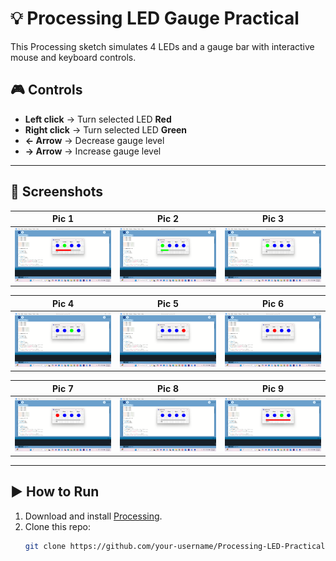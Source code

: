 # 💡 Processing LED Gauge Practical

This Processing sketch simulates 4 LEDs and a gauge bar with interactive mouse and keyboard controls.  

## 🎮 Controls
- **Left click** → Turn selected LED **Red**  
- **Right click** → Turn selected LED **Green**  
- **← Arrow** → Decrease gauge level  
- **→ Arrow** → Increase gauge level  

---

## 📸 Screenshots

| Pic 1 | Pic 2 | Pic 3 |
|-------|-------|-------|
| ![Pic1](screenshots/pic1.png) | ![Pic2](screenshots/pic2.png) | ![Pic3](screenshots/pic3.png) |

| Pic 4 | Pic 5 | Pic 6 |
|-------|-------|-------|
| ![Pic4](screenshots/pic4.png) | ![Pic5](screenshots/pic5.png) | ![Pic6](screenshots/pic6.png) |

| Pic 7 | Pic 8 | Pic 9 |
|-------|-------|-------|
| ![Pic7](screenshots/pic7.png) | ![Pic8](screenshots/pic8.png) | ![Pic9](screenshots/pic9.png) |

---

## ▶️ How to Run
1. Download and install [Processing](https://processing.org/).  
2. Clone this repo:
   ```bash
   git clone https://github.com/your-username/Processing-LED-Practical.git
